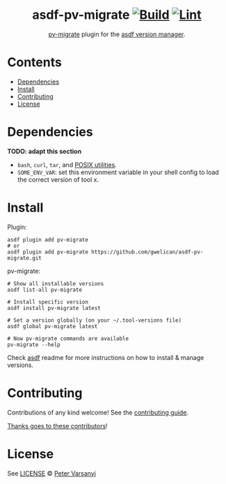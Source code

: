 <div align="center">

# asdf-pv-migrate [![Build](https://github.com/gwelican/asdf-pv-migrate/actions/workflows/build.yml/badge.svg)](https://github.com/gwelican/asdf-pv-migrate/actions/workflows/build.yml) [![Lint](https://github.com/gwelican/asdf-pv-migrate/actions/workflows/lint.yml/badge.svg)](https://github.com/gwelican/asdf-pv-migrate/actions/workflows/lint.yml)

[pv-migrate](https://github.com/utkuozdemir/pv-migrate) plugin for the [asdf version manager](https://asdf-vm.com).

</div>

# Contents

- [Dependencies](#dependencies)
- [Install](#install)
- [Contributing](#contributing)
- [License](#license)

# Dependencies

**TODO: adapt this section**

- `bash`, `curl`, `tar`, and [POSIX utilities](https://pubs.opengroup.org/onlinepubs/9699919799/idx/utilities.html).
- `SOME_ENV_VAR`: set this environment variable in your shell config to load the correct version of tool x.

# Install

Plugin:

```shell
asdf plugin add pv-migrate
# or
asdf plugin add pv-migrate https://github.com/gwelican/asdf-pv-migrate.git
```

pv-migrate:

```shell
# Show all installable versions
asdf list-all pv-migrate

# Install specific version
asdf install pv-migrate latest

# Set a version globally (on your ~/.tool-versions file)
asdf global pv-migrate latest

# Now pv-migrate commands are available
pv-migrate --help
```

Check [asdf](https://github.com/asdf-vm/asdf) readme for more instructions on how to
install & manage versions.

# Contributing

Contributions of any kind welcome! See the [contributing guide](contributing.md).

[Thanks goes to these contributors](https://github.com/gwelican/asdf-pv-migrate/graphs/contributors)!

# License

See [LICENSE](LICENSE) © [Peter Varsanyi](https://github.com/gwelican/)
